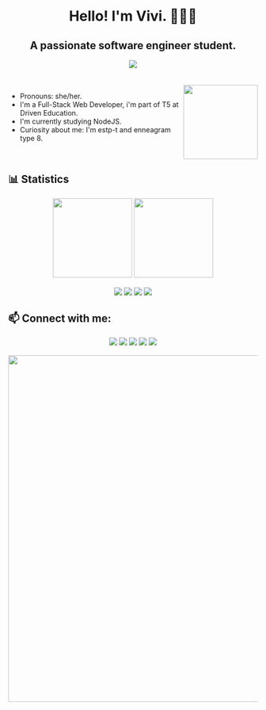  <div align="center">
 <h1> Hello! I'm Vivi. 👩🏻‍💻</h1> 
 <h2>A passionate software engineer student.</h2>
   <img src="https://cdn.discordapp.com/attachments/469247110286409742/875169875843223562/tenor_1.gif"/>
 </div>
<br>
 <br>
<div>
  <img align="right" width="150px" src="https://media.discordapp.net/attachments/828075838259331093/951320479090745444/output_ZRzGID.gif?width=473&height=473"/>
</div>
 <ul>
 <li>Pronouns: she/her.
   <li>I'm a Full-Stack Web Developer, i'm part of T5 at Driven Education.
    <li>I'm currently studying NodeJS.
 <li>Curiosity about me: I'm estp-t and enneagram type 8.</li>
  </ul>

   <br>
 
 <h2>📊 Statistics</h2>
 <div align="center">
<img height="160em" src="https://github-readme-stats.vercel.app/api?username=unverzed&show_icons=true&theme=radical"/>
<img height="160em" src="https://github-readme-stats.vercel.app/api/top-langs/?username=unverzed&layout=compact&langs_count=16&theme=radical"/>
 </div>
 <br>
 <div align="center">
 <img src="https://img.shields.io/badge/HTML5-E34F26?style=for-the-badge&logo=html5&logoColor=white">
 <img src="https://img.shields.io/badge/CSS3-1572B6?style=for-the-badge&logo=css3&logoColor=white">
 <img src="https://img.shields.io/badge/React-20232A?style=for-the-badge&logo=react&logoColor=61DAFB">
 <img src="https://img.shields.io/badge/JavaScript-323330?style=for-the-badge&logo=javascript&logoColor=F7DF1E">
 </div>
  
 <h2>📫 Connect with me: </h2>
 <div align="center">
<a href="https://instagram.com/vivirortega" target="_blank"><img src="https://img.shields.io/badge/-Instagram-%23E4405F?style=for-the-badge&logo=instagram&logoColor=white" target="_blank"></a>
 <a href="https://www.linkedin.com/in/vitoriarortega/" target="_blank"><img src="https://img.shields.io/badge/-LinkedIn-%230077B5?style=for-the-badge&logo=linkedin&logoColor=white" target="_blank"></a>
  <a href="mailto:vitoriarortega@gmail.com" target="_blank"><img src="https://img.shields.io/badge/Gmail-D14836?style=for-the-badge&logo=gmail&logoColor=white" target="_blank"></a>
<a href="https://open.spotify.com/user/22wfzfnt6vnvvjntv7jmlvblq?si=NpHBK_DaRd2XC7q7S8GHiw&nd=1" target="_blank"><img src="https://img.shields.io/badge/Spotify-1ED760?&style=for-the-badge&logo=spotify&logoColor=white"></a> 
<a href="https://steamcommunity.com/id/unverzed" target="_blank"><img src="https://img.shields.io/badge/Steam-000000?style=for-the-badge&logo=steam&logoColor=white"></a> 


 <br>
 <br>
 <img height="700em" src="https://media.discordapp.net/attachments/828075838259331093/951316551934546020/anil-demir-lainroom-animated-002.gif?width=710&height=473"/>
</div>
 

